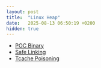 ```yaml
---
layout: post
title:  "Linux Heap"
date:   2025-08-13 06:50:19 +0200
hidden: true
---
```

- [POC Binary](/2025/08/13/poc-binary.html)<br>
- [Safe Linking](/2025/08/13/safe-linking.html)<br>
- [Tcache Poisoning](/2025/08/13/tcache-poison.html)<br>